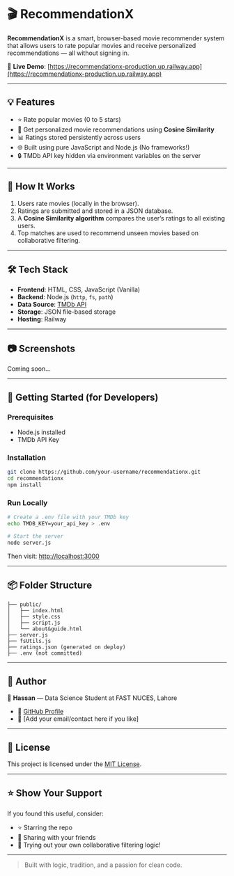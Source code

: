 # 🎬 RecommendationX

**RecommendationX** is a smart, browser-based movie recommender system that allows users to rate popular movies and receive personalized recommendations — all without signing in.

🔗 **Live Demo**: [https://recommendationx-production.up.railway.app](https://recommendationx-production.up.railway.app)

---

## 💡 Features

- ⭐ Rate popular movies (0 to 5 stars)
- 🤖 Get personalized movie recommendations using **Cosine Similarity**
- 📊 Ratings stored persistently across users
- 🌐 Built using pure JavaScript and Node.js (No frameworks!)
- 🔒 TMDb API key hidden via environment variables on the server

---

## 🧠 How It Works

1. Users rate movies (locally in the browser).
2. Ratings are submitted and stored in a JSON database.
3. A **Cosine Similarity algorithm** compares the user’s ratings to all existing users.
4. Top matches are used to recommend unseen movies based on collaborative filtering.

---

## 🛠️ Tech Stack

- **Frontend**: HTML, CSS, JavaScript (Vanilla)
- **Backend**: Node.js (`http`, `fs`, `path`)
- **Data Source**: [TMDb API](https://www.themoviedb.org/documentation/api)
- **Storage**: JSON file-based storage
- **Hosting**: Railway

---

## 📷 Screenshots

Coming soon…

---

## 🚀 Getting Started (for Developers)

### Prerequisites

- Node.js installed
- TMDb API Key

### Installation

```bash
git clone https://github.com/your-username/recommendationx.git
cd recommendationx
npm install
```

### Run Locally

```bash
# Create a .env file with your TMDb key
echo TMDB_KEY=your_api_key > .env

# Start the server
node server.js
```

Then visit: [http://localhost:3000](http://localhost:3000)

---

## 📦 Folder Structure

```
├── public/
│   ├── index.html
│   ├── style.css
│   ├── script.js
│   └── about&guide.html
├── server.js
├── fsUtils.js
├── ratings.json (generated on deploy)
├── .env (not committed)
```

---

## 🙋 Author

👤 **Hassan** — Data Science Student at FAST NUCES, Lahore

- 🔗 [GitHub Profile](https://github.com/your-username)
- 📧 [Add your email/contact here if you like]

---

## 📄 License

This project is licensed under the [MIT License](LICENSE).

---

## ⭐ Show Your Support

If you found this useful, consider:

- ⭐ Starring the repo
- 🔁 Sharing with your friends
- 🧠 Trying out your own collaborative filtering logic!

---

> Built with logic, tradition, and a passion for clean code.
